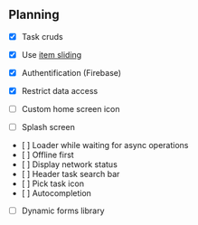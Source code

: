 ## Planning

- [x] Task cruds
- [X] Use [item sliding](https://ionicframework.com/docs/api/item-sliding)
- [X] Authentification (Firebase)
- [X] Restrict data access

- [ ] Custom home screen icon
- [ ] Splash screen
- [ ] Loader while waiting for async operations
- [ ] Offline first
- [ ] Display network status
- [ ] Header task search bar
- [ ] Pick task icon
- [ ] Autocompletion
- [ ] Dynamic forms library
